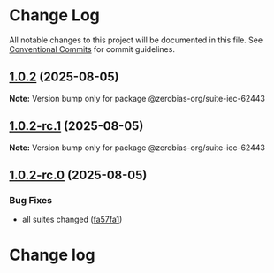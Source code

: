 # Change Log

All notable changes to this project will be documented in this file.
See [Conventional Commits](https://conventionalcommits.org) for commit guidelines.

## [1.0.2](https://github.com/zerobias-org/suite/compare/@zerobias-org/suite-iec-62443@1.0.2-rc.1...@zerobias-org/suite-iec-62443@1.0.2) (2025-08-05)

**Note:** Version bump only for package @zerobias-org/suite-iec-62443





## [1.0.2-rc.1](https://github.com/zerobias-org/suite/compare/@zerobias-org/suite-iec-62443@1.0.2-rc.0...@zerobias-org/suite-iec-62443@1.0.2-rc.1) (2025-08-05)

**Note:** Version bump only for package @zerobias-org/suite-iec-62443





## [1.0.2-rc.0](https://github.com/zerobias-org/suite/compare/@zerobias-org/suite-iec-62443@1.0.1...@zerobias-org/suite-iec-62443@1.0.2-rc.0) (2025-08-05)


### Bug Fixes

* all suites changed ([fa57fa1](https://github.com/zerobias-org/suite/commit/fa57fa1af7628003297df46b2d7740fe95bd2666))





# Change log
